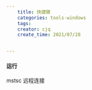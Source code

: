 ```yaml
---
    title: 快捷键
    categories: tools-windows
    tags:
    creator: cjq
    create_time: 2021/07/28


---
```


#### 运行

mstsc 远程连接

